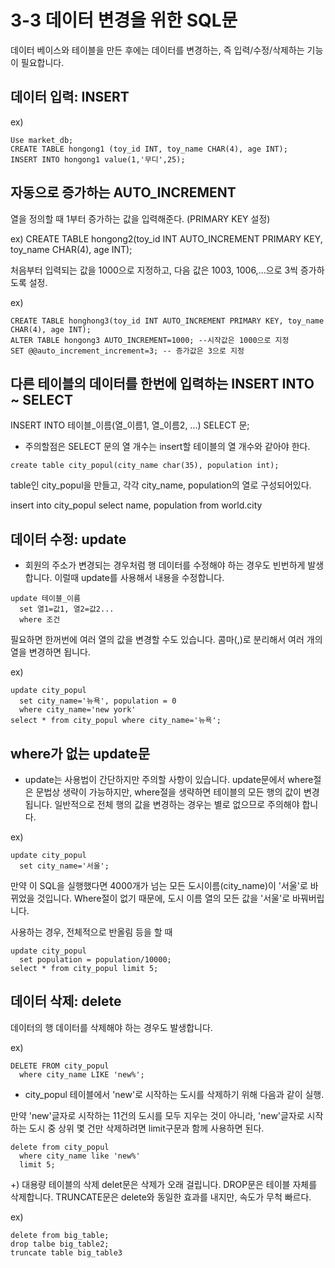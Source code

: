 # 3-3 데이터 변경을 위한 SQL문
데이터 베이스와 테이블을 만든 후에는 데이터를 변경하는, 즉 입력/수정/삭제하는 기능이 필요합니다.

## 데이터 입력: INSERT
ex)
<pre><code>Use market_db;
CREATE TABLE hongong1 (toy_id INT, toy_name CHAR(4), age INT);
INSERT INTO hongong1 value(1,'무디',25); </code></pre>

## 자동으로 증가하는 AUTO_INCREMENT
열을 정의할 때 1부터 증가하는 값을 입력해준다. (PRIMARY KEY 설정)

ex)
CREATE TABLE hongong2(toy_id INT AUTO_INCREMENT PRIMARY KEY, toy_name CHAR(4), age INT);

처음부터 입력되는 값을 1000으로 지정하고, 다음 값은 1003, 1006,...으로 3씩 증가하도록 설정.

ex)
<pre><code>CREATE TABLE honghong3(toy_id INT AUTO_INCREMENT PRIMARY KEY, toy_name CHAR(4), age INT);
ALTER TABLE hongong3 AUTO_INCREMENT=1000; --시작값은 1000으로 지정
SET @@auto_increment_increment=3; -- 증가값은 3으로 지정 </code></pre>

## 다른 테이블의 데이터를 한번에 입력하는 INSERT INTO ~ SELECT

INSERT INTO 테이블_이름(열_이름1, 열_이름2, ...) SELECT 문;
- 주의할점은 SELECT 문의 열 개수는 insert할 테이블의 열 개수와 같아야 한다.
  
<pre><code>create table city_popul(city_name char(35), population int); </code></pre>

table인 city_popul을 만들고, 각각 city_name, population의 열로 구성되어있다.

insert into city_popul select name, population from world.city </code></pre>

## 데이터 수정: update
- 회원의 주소가 변경되는 경우처럼 행 데이터를 수정해야 하는 경우도 빈번하게 발생합니다. 이럴때 update를 사용해서 내용을 수정합니다.

<pre><code>update 테이블_이름
  set 열1=값1, 열2=값2...
  where 조건 </code></pre>

필요하면 한꺼번에 여러 열의 값을 변경할 수도 있습니다. 콤마(,)로 분리해서 여러 개의 열을 변경하면 됩니다.

ex)
<pre><code>update city_popul
  set city_name='뉴욕', population = 0
  where city_name='new york'
select * from city_popul where city_name='뉴욕'; </code></pre>

## where가 없는 update문
- update는 사용법이 간단하지만 주의할 사항이 있습니다. update문에서 where절은 문법상 생략이 가능하지만, where절을 생략하면 테이블의 모든 행의 값이 변경됩니다. 일반적으로 전체 행의 값을 변경하는 경우는 별로 없으므로 주의해야 합니다.

ex)
<pre><code>update city_popul
  set city_name='서울'; </code></pre>

만약 이 SQL을 실행했다면 4000개가 넘는 모든 도시이름(city_name)이 '서울'로 바뀌었을 것입니다.
Where절이 없기 때문에, 도시 이름 열의 모든 값을 '서울'로 바꿔버립니다.

사용하는 경우, 전체적으로 반올림 등을 할 때
<pre><code>update city_popul
  set population = population/10000;
select * from city_popul limit 5; </code></pre>

## 데이터 삭제: delete
데이터의 행 데이터를 삭제해야 하는 경우도 발생합니다.

ex)
<pre><code>DELETE FROM city_popul
  where city_name LIKE 'new%'; </code></pre>
- city_popul 테이블에서 'new'로 시작하는 도시를 삭제하기 위해 다음과 같이 실행.

만약 'new'글자로 시작하는 11건의 도시를 모두 지우는 것이 아니라, 'new'글자로 시작하는 도시 중 상위 몇 건만 삭제하려면 limit구문과 함께 사용하면 된다.
<pre><code>delete from city_popul
  where city_name like 'new%'
  limit 5;</code></pre>

+) 대용량 테이블의 삭제
delet문은 삭제가 오래 걸립니다. 
DROP문은 테이블 자체를 삭제합니다.
TRUNCATE문은 delete와 동일한 효과를 내지만, 속도가 무척 빠르다.

ex)
<pre><code>delete from big_table;
drop talbe big_table2;
truncate table big_table3</code></pre>

